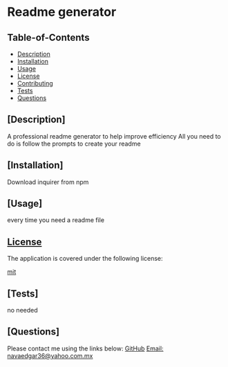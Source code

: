 
  # Readme generator
  
  ## Table-of-Contents
  * [Description](#description)
  * [Installation](#installation)
  * [Usage](#usage)
  * [License](#license)
  * [Contributing](#contributing)
  * [Tests](#tests)
  * [Questions](#questions)
  
  ## [Description]
  A professional readme generator
  to help improve efficiency
  All you need to do is follow the prompts to create your readme
  ## [Installation]
  Download inquirer from npm
  ## [Usage]
  every time you need a readme file
  
    
  
  ## [License](#table-of-contents)
  The application is covered under the following license:
  
  [mit](https://choosealicense.com/licenses/mit)
    
    
 
  ## [Tests]
  no needed
  ## [Questions]
  Please contact me using the links below:
  [GitHub](https://github.com/esgarsad)
  [Email: navaedgar36@yahoo.com.mx](mailto:navaedgar36@yahoo.com.mx)
